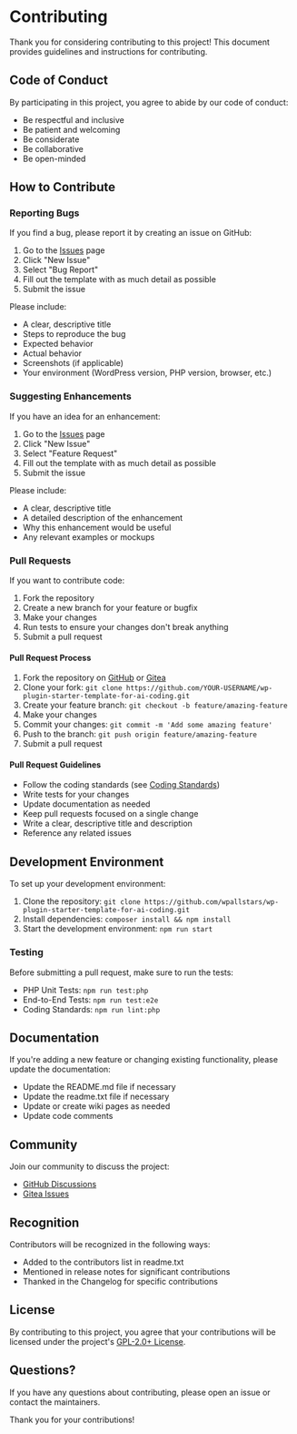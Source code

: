 # Contributing

Thank you for considering contributing to this project! This document provides guidelines and instructions for contributing.

## Code of Conduct

By participating in this project, you agree to abide by our code of conduct:

- Be respectful and inclusive
- Be patient and welcoming
- Be considerate
- Be collaborative
- Be open-minded

## How to Contribute

### Reporting Bugs

If you find a bug, please report it by creating an issue on GitHub:

1. Go to the [Issues](https://github.com/wpallstars/wp-plugin-starter-template-for-ai-coding/issues) page
2. Click "New Issue"
3. Select "Bug Report"
4. Fill out the template with as much detail as possible
5. Submit the issue

Please include:

- A clear, descriptive title
- Steps to reproduce the bug
- Expected behavior
- Actual behavior
- Screenshots (if applicable)
- Your environment (WordPress version, PHP version, browser, etc.)

### Suggesting Enhancements

If you have an idea for an enhancement:

1. Go to the [Issues](https://github.com/wpallstars/wp-plugin-starter-template-for-ai-coding/issues) page
2. Click "New Issue"
3. Select "Feature Request"
4. Fill out the template with as much detail as possible
5. Submit the issue

Please include:

- A clear, descriptive title
- A detailed description of the enhancement
- Why this enhancement would be useful
- Any relevant examples or mockups

### Pull Requests

If you want to contribute code:

1. Fork the repository
2. Create a new branch for your feature or bugfix
3. Make your changes
4. Run tests to ensure your changes don't break anything
5. Submit a pull request

#### Pull Request Process

1. Fork the repository on [GitHub](https://github.com/wpallstars/wp-plugin-starter-template-for-ai-coding/) or [Gitea](https://gitea.wpallstars.com/wpallstars/wp-plugin-starter-template-for-ai-coding/)
2. Clone your fork: `git clone https://github.com/YOUR-USERNAME/wp-plugin-starter-template-for-ai-coding.git`
3. Create your feature branch: `git checkout -b feature/amazing-feature`
4. Make your changes
5. Commit your changes: `git commit -m 'Add some amazing feature'`
6. Push to the branch: `git push origin feature/amazing-feature`
7. Submit a pull request

#### Pull Request Guidelines

- Follow the coding standards (see [Coding Standards](Coding-Standards))
- Write tests for your changes
- Update documentation as needed
- Keep pull requests focused on a single change
- Write a clear, descriptive title and description
- Reference any related issues

## Development Environment

To set up your development environment:

1. Clone the repository: `git clone https://github.com/wpallstars/wp-plugin-starter-template-for-ai-coding.git`
2. Install dependencies: `composer install && npm install`
3. Start the development environment: `npm run start`

### Testing

Before submitting a pull request, make sure to run the tests:

- PHP Unit Tests: `npm run test:php`
- End-to-End Tests: `npm run test:e2e`
- Coding Standards: `npm run lint:php`

## Documentation

If you're adding a new feature or changing existing functionality, please update the documentation:

- Update the README.md file if necessary
- Update the readme.txt file if necessary
- Update or create wiki pages as needed
- Update code comments

## Community

Join our community to discuss the project:

- [GitHub Discussions](https://github.com/wpallstars/wp-plugin-starter-template-for-ai-coding/discussions)
- [Gitea Issues](https://gitea.wpallstars.com/wpallstars/wp-plugin-starter-template-for-ai-coding/issues)

## Recognition

Contributors will be recognized in the following ways:

- Added to the contributors list in readme.txt
- Mentioned in release notes for significant contributions
- Thanked in the Changelog for specific contributions

## License

By contributing to this project, you agree that your contributions will be licensed under the project's [GPL-2.0+ License](https://www.gnu.org/licenses/gpl-2.0.html).

## Questions?

If you have any questions about contributing, please open an issue or contact the maintainers.

Thank you for your contributions!
